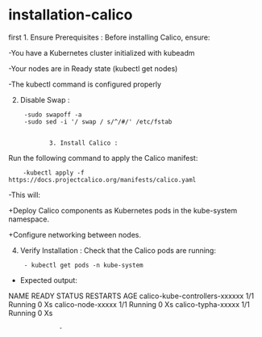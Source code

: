 # installation-calico               

first 1. Ensure Prerequisites : Before installing Calico, ensure:

-You have a Kubernetes cluster initialized with kubeadm

-Your nodes are in Ready state (kubectl get nodes)

-The kubectl command is configured properly


2. Disable Swap : 
               
        -sudo swapoff -a
        -sudo sed -i '/ swap / s/^/#/' /etc/fstab


               3. Install Calico :
  Run the following command to apply the Calico manifest:

        -kubectl apply -f https://docs.projectcalico.org/manifests/calico.yaml
-This will:

+Deploy Calico components as Kubernetes pods in the kube-system namespace.

+Configure networking between nodes.

  4. Verify Installation : 
  Check that the Calico pods are running:

          - kubectl get pods -n kube-system
  
- Expected output:

NAME                                       READY   STATUS    RESTARTS   AGE
calico-kube-controllers-xxxxxx             1/1     Running   0          Xs
calico-node-xxxxx                          1/1     Running   0          Xs
calico-typha-xxxxx                         1/1     Running   0          Xs




                  - 
